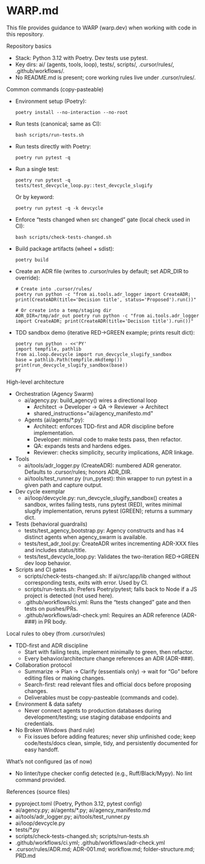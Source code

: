 # WARP.md

This file provides guidance to WARP (warp.dev) when working with code in this repository.

Repository basics
- Stack: Python 3.12 with Poetry. Dev tests use pytest.
- Key dirs: ai/ (agents, tools, loop), tests/, scripts/, .cursor/rules/, .github/workflows/.
- No README.md is present; core working rules live under .cursor/rules/.

Common commands (copy-pasteable)
- Environment setup (Poetry):
  ```
  poetry install --no-interaction --no-root
  ```
- Run tests (canonical; same as CI):
  ```
  bash scripts/run-tests.sh
  ```
- Run tests directly with Poetry:
  ```
  poetry run pytest -q
  ```
- Run a single test:
  ```
  poetry run pytest -q tests/test_devcycle_loop.py::test_devcycle_slugify
  ```
  Or by keyword:
  ```
  poetry run pytest -q -k devcycle
  ```
- Enforce “tests changed when src changed” gate (local check used in CI):
  ```
  bash scripts/check-tests-changed.sh
  ```
- Build package artifacts (wheel + sdist):
  ```
  poetry build
  ```
- Create an ADR file (writes to .cursor/rules by default; set ADR_DIR to override):
  ```
  # Create into .cursor/rules/
  poetry run python -c "from ai.tools.adr_logger import CreateADR; print(CreateADR(title='Decision title', status='Proposed').run())"

  # Or create into a temp/staging dir
  ADR_DIR=/tmp/adr_out poetry run python -c "from ai.tools.adr_logger import CreateADR; print(CreateADR(title='Decision title').run())"
  ```
- TDD sandbox demo (iterative RED→GREEN example; prints result dict):
  ```
  poetry run python - <<'PY'
  import tempfile, pathlib
  from ai.loop.devcycle import run_devcycle_slugify_sandbox
  base = pathlib.Path(tempfile.mkdtemp())
  print(run_devcycle_slugify_sandbox(base))
  PY
  ```

High-level architecture
- Orchestration (Agency Swarm)
  - ai/agency.py: build_agency() wires a directional loop
    - Architect → Developer → QA → Reviewer → Architect
    - shared_instructions="ai/agency_manifesto.md"
  - Agents (ai/agents/*.py):
    - Architect: enforces TDD-first and ADR discipline before implementation.
    - Developer: minimal code to make tests pass, then refactor.
    - QA: expands tests and hardens edges.
    - Reviewer: checks simplicity, security implications, ADR linkage.
- Tools
  - ai/tools/adr_logger.py (CreateADR): numbered ADR generator. Defaults to .cursor/rules; honors ADR_DIR.
  - ai/tools/test_runner.py (run_pytest): thin wrapper to run pytest in a given path and capture output.
- Dev cycle exemplar
  - ai/loop/devcycle.py: run_devcycle_slugify_sandbox() creates a sandbox, writes failing tests, runs pytest (RED), writes minimal slugify implementation, reruns pytest (GREEN); returns a summary dict.
- Tests (behavioral guardrails)
  - tests/test_agency_bootstrap.py: Agency constructs and has ≥4 distinct agents when agency_swarm is available.
  - tests/test_adr_tool.py: CreateADR writes incrementing ADR-XXX files and includes status/title.
  - tests/test_devcycle_loop.py: Validates the two-iteration RED→GREEN dev loop behavior.
- Scripts and CI gates
  - scripts/check-tests-changed.sh: If ai/src/app/lib changed without corresponding tests, exits with error. Used by CI.
  - scripts/run-tests.sh: Prefers Poetry/pytest; falls back to Node if a JS project is detected (not used here).
  - .github/workflows/ci.yml: Runs the “tests changed” gate and then tests on pushes/PRs.
  - .github/workflows/adr-check.yml: Requires an ADR reference (ADR-###) in PR body.

Local rules to obey (from .cursor/rules)
- TDD-first and ADR discipline
  - Start with failing tests, implement minimally to green, then refactor.
  - Every behavior/architecture change references an ADR (ADR-###).
- Collaboration protocol
  - Summarize → Plan → Clarify (essentials only) → wait for “Go” before editing files or making changes.
  - Search-first: read relevant files and official docs before proposing changes.
  - Deliverables must be copy-pasteable (commands and code).
- Environment & data safety
  - Never connect agents to production databases during development/testing; use staging database endpoints and credentials.
- No Broken Windows (hard rule)
  - Fix issues before adding features; never ship unfinished code; keep code/tests/docs clean, simple, tidy, and persistently documented for easy handoff.

What’s not configured (as of now)
- No linter/type checker config detected (e.g., Ruff/Black/Mypy). No lint command provided.

References (source files)
- pyproject.toml (Poetry, Python 3.12, pytest config)
- ai/agency.py; ai/agents/*.py; ai/agency_manifesto.md
- ai/tools/adr_logger.py; ai/tools/test_runner.py
- ai/loop/devcycle.py
- tests/*.py
- scripts/check-tests-changed.sh; scripts/run-tests.sh
- .github/workflows/ci.yml; .github/workflows/adr-check.yml
- .cursor/rules/ADR.md; ADR-001.md; workflow.md; folder-structure.md; PRD.md

